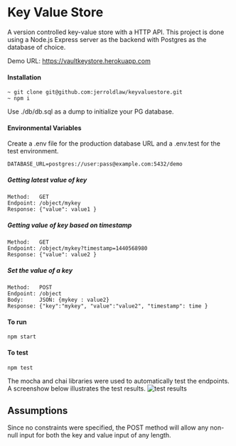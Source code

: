 # Key Value Store

A version controlled key-value store with a HTTP API. This project is done using a Node.js Express server as the backend with Postgres as the database of choice.

Demo URL: https://vaultkeystore.herokuapp.com

#### Installation
```
~ git clone git@github.com:jerroldlaw/keyvaluestore.git
~ npm i
```
Use ./db/db.sql as a dump to initialize your PG database.

#### Environmental Variables
Create a .env file for the production database URL and a .env.test for the test environment.
```
DATABASE_URL=postgres://user:pass@example.com:5432/demo
```

##### Getting latest value of key
```http
Method:   GET
Endpoint: /object/mykey
Response: {"value": value1 }
```

##### Getting value of key based on timestamp
```http
Method:   GET
Endpoint: /object/mykey?timestamp=1440568980
Response: {"value": value2 }
```

##### Set the value of a key
```http
Method:   POST
Endpoint: /object
Body:     JSON: {mykey : value2}
Response: {"key":"mykey", "value":"value2", "timestamp": time }
```

#### To run
```
npm start
```

#### To test
```
npm test
```
The mocha and chai libraries were used to automatically test the endpoints. A screenshow below illustrates the test results.
![test results](https://i.imgur.com/kvD7eNM.png)

## Assumptions
Since no constraints were specified, the POST method will allow any non-null input for both the key and value input of any length.


